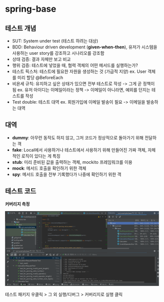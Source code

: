 # spring-base

## 테스트 개념
- SUT: System under test (테스트 하려는 대상)
- BDD: Behaviour driven development (**given-when-then**), 유저가 시스템을 사용하는 user story를 강조하고 시나리오를 강조함
- 상태 검증: 결과 자체만 보고 비교
- 행위 검증: 테스트에 넣었을 때, 협력 객체의 어떤 메서드를 실행하는가?
- 테스트 픽스처: 테스트에 필요한 자원을 생성하는 것 (가급적 지양)
  ex. User 객체를 미리 할당 @BeforeEach
- 비욘세 규칙: 유지하고 싶은 상태가 있으면 전부 테스트로 작성 -> 그게 곧 정책이 됨
  ex. 유저 아이디는 이메일이라는 정책 -> 이메일이 아니라면, 예외를 던지는 테스트를 작성
- Test double: 테스트 대역
  ex. 회원가입에 이메일 발송이 필요 -> 이메일을 발송하는 대역

## 대역
- **dummy**: 아무런 동작도 하지 않고, 그저 코드가 정상적으로 돌아가기 위해 전달하는 객
- **fake**: Local에서 사용하거나 테스트에서 사용하기 위해 만들어진 가짜 객체, 자체적인 로직이 있다는 게 특징
- **stub**: 미리 준비된 값을 출력하는 객체, mockito 프레임워크를 이용
- **mock**: 메서드 호출을 확인하기 위한 객체
- **spy**: 메서드 호출을 전부 기록했다가 나중에 확인하기 위한 객

## 테스트 코드
**커버리지 측정 <br>**

![img.png](img.png)

테스트 패키지 우클릭 > 그 외 실행/디버그 > 커버리지로 실행 클릭

